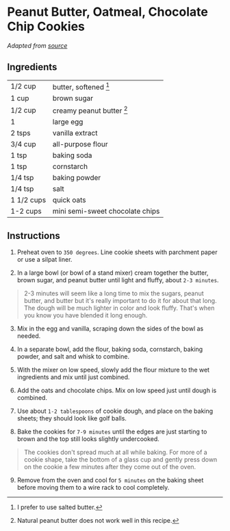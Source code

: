# Peanut Butter, Oatmeal, Chocolate Chip Cookies

_Adapted from [source](https://web.archive.org/web/20190528003137/https://togetherasfamily.com/best-monster-cookies/)_

## Ingredients

|            |                                 |
|------------|---------------------------------|
| 1/2 cup    | butter, softened [^1]           |
| 1 cup      | brown sugar                     |
| 1/2 cup    | creamy peanut butter [^2]       |
| 1          | large egg                       |
| 2 tsps     | vanilla extract                 |
| 3/4 cup    | all-purpose flour               |
| 1 tsp      | baking soda                     |
| 1 tsp      | cornstarch                      |
| 1/4 tsp    | baking powder                   |
| 1/4 tsp    | salt                            |
| 1 1/2 cups | quick oats                      |
| 1-2 cups   | mini semi-sweet chocolate chips |


[^1]: I prefer to use salted butter.
[^2]: Natural peanut butter does not work well in this recipe.

## Instructions

1. Preheat oven to `350 degrees`. Line cookie sheets with parchment paper or use
   a silpat liner.

2. In a large bowl (or bowl of a stand mixer) cream together the butter, brown
   sugar, and peanut butter until light and fluffy, about `2-3 minutes`.

> 2-3 minutes will seem like a long time to mix the sugars, peanut butter, and
> butter but it's really important to do it for about that long. The dough will
> be much lighter in color and look fluffy. That's when you know you have
> blended it long enough.

3. Mix in the egg and vanilla, scraping down the sides of the bowl as needed.

4. In a separate bowl, add the flour, baking soda, cornstarch, baking powder,
   and salt and whisk to combine.

5. With the mixer on low speed, slowly add the flour mixture to the wet
   ingredients and mix until just combined.

6. Add the oats and chocolate chips. Mix on low speed just until dough is
   combined.

7. Use about `1-2 tablespoons` of cookie dough, and place on the baking sheets;
   they should look like golf balls.

8. Bake the cookies for `7-9 minutes` until the edges are just starting to brown
   and the top still looks slightly undercooked.

> The cookies don't spread much at all while baking. For more of a cookie shape,
> take the bottom of a glass cup and gently press down on the cookie a few
> minutes after they come out of the oven.

9. Remove from the oven and cool for `5 minutes` on the baking sheet before
   moving them to a wire rack to cool completely.

